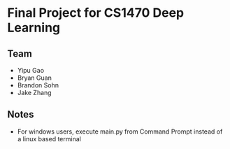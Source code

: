 # Final Project for CS1470 Deep Learning

## Team
 * Yipu Gao
 * Bryan Guan
 * Brandon Sohn
 * Jake Zhang

## Notes
 * For windows users, execute main.py from Command Prompt instead of a linux based terminal
